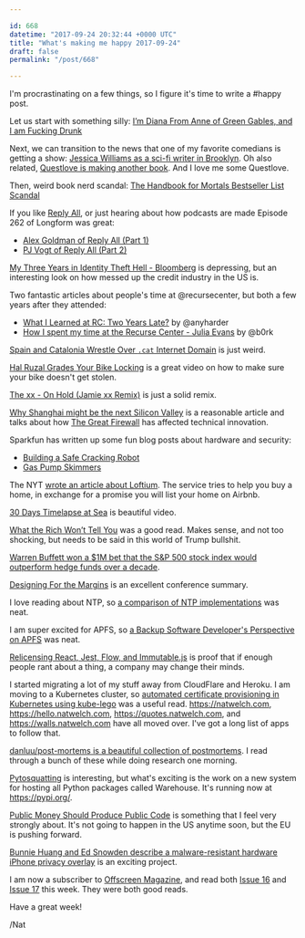 ```yaml
---

id: 668
datetime: "2017-09-24 20:32:44 +0000 UTC"
title: "What's making me happy 2017-09-24"
draft: false
permalink: "/post/668"

---
```


I'm procrastinating on a few things, so I figure it's time to write a #happy post.

Let us start with something silly: [I’m Diana From Anne of Green Gables, and I am Fucking Drunk](https://www.mcsweeneys.net/articles/im-diana-from-anne-of-green-gables-and-i-am-fucking-drunk)

Next, we can transition to the news that one of my favorite comedians is getting a show: [Jessica Williams as a sci-fi writer in Brooklyn](https://shadowandact.com/jessica-williams-showtime-show). Oh also related, [Questlove is making another book](http://www.thefader.com/2017/09/20/questlove-creative-quest). And I love me some Questlove.

Then, weird book nerd scandal: [The Handbook for Mortals Bestseller List Scandal](https://jezebel.com/the-handbook-for-mortals-bestseller-list-scandal-is-the-1798428267)

If you like [Reply All](https://gimletmedia.com/reply-all/), or just hearing about how podcasts are made Episode 262 of Longform was great:

 - [Alex Goldman of Reply All (Part 1)](https://longform.org/posts/longform-podcast-262-alex-goldman-of-reply-all-part-1)
 - [PJ Vogt of Reply All (Part 2)](https://longform.org/posts/longform-podcast-262-pj-vogt-of-reply-all-part-2)

[My Three Years in Identity Theft Hell - Bloomberg](https://www.bloomberg.com/news/articles/2017-09-13/my-three-years-in-identity-theft-hell) is depressing, but an interesting look on how messed up the credit industry in the US is.

Two fantastic articles about people's time at @recursecenter, but both a few years after they attended:

 - [What I Learned at RC: Two Years Late?](http://blog.annharter.com/2017/09/16/What-I-Learned-at-RC.html) by @anyharder
 - [How I spent my time at the Recurse Center - Julia Evans](https://jvns.ca/blog/2017/09/17/how-i-spent-my-time-at-the-recurse-center/) by @b0rk

[Spain and Catalonia Wrestle Over `.cat` Internet Domain](https://nytimes.com/2017/09/22/style/cat-domain-catalonia.html) is just weird.

[Hal Ruzal Grades Your Bike Locking](https://www.youtube.com/watch?v=aTA3JsZWiec&feature=youtu.be) is a great video on how to make sure your bike doesn't get stolen.

[The xx - On Hold (Jamie xx Remix)](https://www.youtube.com/watch?v=IYvEhgYy35I&feature=youtu.be) is just a solid remix.

[Why Shanghai might be the next Silicon Valley](https://startupsventurecapital.com/why-shanghai-china-might-be-the-next-silicon-valley-and-why-we-should-care-811672cb12dd) is a reasonable article and talks about how [The Great Firewall](https://en.wikipedia.org/wiki/Golden_Shield_Project) has affected technical innovation.

Sparkfun has written up some fun blog posts about hardware and security:

 - [Building a Safe Cracking Robot](https://learn.sparkfun.com/tutorials/building-a-safe-cracking-robot)
 - [Gas Pump Skimmers](https://learn.sparkfun.com/tutorials/gas-pump-skimmers)

The NYT [wrote an article about Loftium](https://www.nytimes.com/2017/09/18/your-money/mortgages/loftium-airbnb-down-payment.html?_r=0). The service tries to help you buy a home, in exchange for a promise you will list your home on Airbnb.

[30 Days Timelapse at Sea](https://www.youtube.com/watch?v=AHrCI9eSJGQ&feature=youtu.be) is beautiful video.

[What the Rich Won’t Tell You](https://www.nytimes.com/2017/09/08/opinion/sunday/what-the-rich-wont-tell-you.html?_r=1) was a good read. Makes sense, and not too shocking, but needs to be said in this world of Trump bullshit.

[Warren Buffett won a $1M bet that the S&P 500 stock index would outperform hedge funds over a decade](https://www.aei.org/publication/warren-buffett-wins-1m-bet-made-a-decade-ago-that-the-sp-500-stock-index-would-outperform-hedge-funds/).

[Designing For the Margins](http://gwendolyn.io/designing-for-the-margins-affectconf-takeaways/) is an excellent conference summary.

I love reading about NTP, so [a comparison of NTP implementations](https://chrony.tuxfamily.org/comparison.html) was neat.
 
I am super excited for APFS, so [a Backup Software Developer's Perspective on APFS](https://macdaddy.io/apfs-backup-software-developers-perspective/) was neat.

[Relicensing React, Jest, Flow, and Immutable.js](https://code.facebook.com/posts/300798627056246/relicensing-react-jest-flow-and-immutable-js/) is proof that if enough people rant about a thing, a company may change their minds.

I started migrating a lot of my stuff away from CloudFlare and Heroku. I am moving to a Kubernetes cluster, so [automated certificate provisioning in Kubernetes using kube-lego](https://blog.jetstack.io/blog/kube-lego/) was a useful read. https://natwelch.com, https://hello.natwelch.com, https://quotes.natwelch.com, and https://walls.natwelch.com have all moved over. I've got a long list of apps to follow that.

[danluu/post-mortems is a beautiful collection of postmortems](https://github.com/danluu/post-mortems). I read through a bunch of these while doing research one morning.

[Pytosquatting](https://www.pytosquatting.org/) is interesting, but what's exciting is the work on a new system for hosting all Python packages called Warehouse. It's running now at https://pypi.org/.

[Public Money Should Produce Public Code](https://publiccode.eu/) is something that I feel very strongly about. It's not going to happen in the US anytime soon, but the EU is pushing forward.

[Bunnie Huang and Ed Snowden describe a malware-resistant hardware iPhone privacy overlay](https://boingboing.net/2017/09/08/impaired-judgment-phones.html) is an exciting project.

I am now a subscriber to [Offscreen Magazine](https://www.offscreenmag.com/), and read both [Issue 16](https://www.offscreenmag.com/issues/16) and [Issue 17](https://www.offscreenmag.com/issues/17) this week. They were both good reads.

Have a great week!

/Nat

